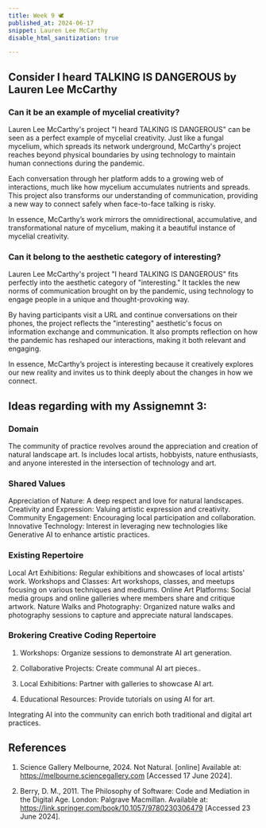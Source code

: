 ```yaml
---
title: Week 9 🕊
published_at: 2024-06-17
snippet: Lauren Lee McCarthy
disable_html_sanitization: true

---
```


## Consider **I heard TALKING IS DANGEROUS** by **Lauren Lee McCarthy** 

### Can it be an example of mycelial creativity?

Lauren Lee McCarthy's project "I heard TALKING IS DANGEROUS" can be seen as a perfect example of mycelial creativity. Just like a fungal mycelium, which spreads its network underground, McCarthy's project reaches beyond physical boundaries by using technology to maintain human connections during the pandemic. 

Each conversation through her platform adds to a growing web of interactions, much like how mycelium accumulates nutrients and spreads. This project also transforms our understanding of communication, providing a new way to connect safely when face-to-face talking is risky.

In essence, McCarthy’s work mirrors the omnidirectional, accumulative, and transformational nature of mycelium, making it a beautiful instance of mycelial creativity.


### Can it belong to the aesthetic category of interesting?

Lauren Lee McCarthy's project "I heard TALKING IS DANGEROUS" fits perfectly into the aesthetic category of "interesting." It tackles the new norms of communication brought on by the pandemic, using technology to engage people in a unique and thought-provoking way.

By having participants visit a URL and continue conversations on their phones, the project reflects the "interesting" aesthetic's focus on information exchange and communication. It also prompts reflection on how the pandemic has reshaped our interactions, making it both relevant and engaging.

In essence, McCarthy’s project is interesting because it creatively explores our new reality and invites us to think deeply about the changes in how we connect.


## Ideas regarding with my Assignemnt 3:

### Domain

The community of practice revolves around the appreciation and creation of natural landscape art. Is includes local artists, hobbyists, nature enthusiasts, and anyone interested in the intersection of technology and art.

### Shared Values

Appreciation of Nature: A deep respect and love for natural landscapes.
Creativity and Expression: Valuing artistic expression and creativity.
Community Engagement: Encouraging local participation and collaboration.
Innovative Technology: Interest in leveraging new technologies like Generative AI to enhance artistic practices.

### Existing Repertoire

Local Art Exhibitions: Regular exhibitions and showcases of local artists' work.
Workshops and Classes: Art workshops, classes, and meetups focusing on various techniques and mediums.
Online Art Platforms: Social media groups and online galleries where members share and critique artwork.
Nature Walks and Photography: Organized nature walks and photography sessions to capture and appreciate natural landscapes.

### Brokering Creative Coding Repertoire

1. Workshops: Organize sessions to demonstrate AI art generation.

2. Collaborative Projects: Create communal AI art pieces..

3. Local Exhibitions: Partner with galleries to showcase AI art.

4. Educational Resources: Provide tutorials on using AI for art.

Integrating AI into the community can enrich both traditional and digital art practices.


## References

1. Science Gallery Melbourne, 2024. Not Natural. [online] Available at: https://melbourne.sciencegallery.com [Accessed 17 June 2024].

2. Berry, D. M., 2011. The Philosophy of Software: Code and Mediation in the Digital Age. London: Palgrave Macmillan. Available at: https://link.springer.com/book/10.1057/9780230306479 [Accessed 23 June 2024].


